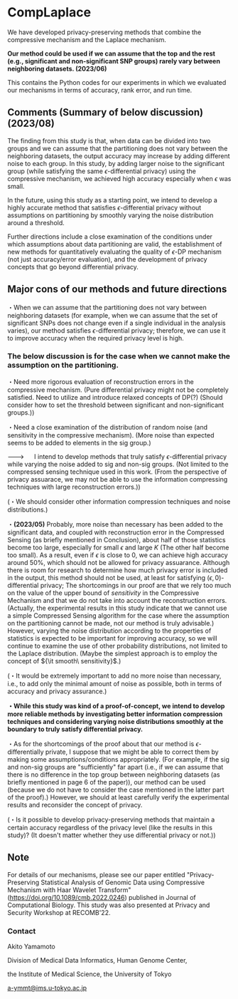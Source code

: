 # CompLaplace

We have developed privacy-preserving methods that combine the compressive mechanism and the Laplace mechanism.

**Our method could be used if we can assume that the top and the rest (e.g., significant and non-significant SNP groups) rarely vary between neighboring datasets. (2023/06)**

This contains the Python codes for our experiments in which we evaluated our mechanisms in terms of accuracy, rank error, and run time.

## Comments (Summary of below discussion) (2023/08)

The finding from this study is that, when data can be divided into two groups and we can assume that the partitioning does not vary between the neighboring datasets, the output accuracy may increase by adding different noise to each group. In this study, by adding larger noise to the significant group (while satisfying the same $\epsilon$-differential privacy) using the compressive mechanism, we achieved high accuracy especially when $\epsilon$ was small.

In the future, using this study as a starting point, we intend to develop a highly accurate method that satisfies $\epsilon$-differential privacy without assumptions on partitioning by smoothly varying the noise distribution around a threshold.

Further directions include a close examination of the conditions under which assumptions about data partitioning are valid, the establishment of new methods for quantitatively evaluating the quality of $\epsilon$-DP mechanism (not just accuracy/error evaluation), and the development of privacy concepts that go beyond differential privacy.

## Major cons of our methods and future directions

・When we can assume that the partitioning does not vary between neighboring datasets (for example, when we can assume that the set of significant SNPs does not change even if a single individual in the analysis varies), our method satisfies $\epsilon$-differential privacy; therefore, we can use it to improve accuracy when the required privacy level is high.

### The below discussion is for the case when we cannot make the assumption on the partitioning.

・Need more rigorous evaluation of reconstruction errors in the compressive mechanism.
(Pure differential privacy might not be completely satisfied. Need to utilize and introduce relaxed concepts of DP(?) (Should consider how to set the threshold between significant and non-significant groups.))

・Need a close examination of the distribution of random noise (and sensitivity in the compressive mechanism). (More noise than expected seems to be added to elements in the sig group.)

---> &nbsp; &ensp;  I intend to develop methods that truly satisfy $\epsilon$-differential privacy while varying the noise added to sig and non-sig groups. (Not limited to the compressed sensing technique used in this work. (From the perspective of privacy assuarace, we may not be able to use the information compressing techniques with large reconstruction errors.))

(・We should consider other information compression techniques and noise distributions.)

・**(2023/05)** Probably, more noise than necessary has been added to the significant data, and coupled with reconstruction error in the Compressed Sensing (as briefly mentioned in Conclusion), about half of those statistics become too large, especially for small $\epsilon$ and large $K$ (The other half become too small). As a result, even if $\epsilon$ is close to $0$, we can achieve high accuracy around $50$%, which should not be allowed for privacy assuarance. Although there is room for research to determine how much privacy error is included in the output, this method should not be used, at least for satisfying $(\epsilon, 0)$-differential privacy; The shortcomings in our proof are that we rely too much on the value of the upper bound of ${sensitivity}$ in the Compressive Mechanism and that we do not take into account the reconstruction errors. (Actually, the experimental results in this study indicate that we cannot use a simple Compressed Sensing algorithm for the case where the assumption on the partitioning cannot be made, not our method is truly advisable.) However, varying the noise distribution according to the properties of statistics is expected to be important for improving accuracy, so we will continue to examine the use of other probability distributions, not limited to the Laplace distribution. (Maybe the simplest approach is to employ the concept of ${\it smooth\ sensitivity}$.)

(・It would be extremely important to add no more noise than necessary, i.e., to add only the minimal amount of noise as possible, both in terms of accuracy and privacy assurance.)

**・While this study was kind of a proof-of-concept, we intend to develop more reliable methods by investigating better information compression techniques and considering varying noise distributions smoothly at the boundary to truly satisfy differential privacy.**

・As for the shortcomings of the proof about that our method is $\epsilon$-differentially private, I suppose that we might be able to correct them by making some assumptions/conditions appropriately. (For example, if the sig and non-sig groups are "sufficiently" far apart (i.e., if we can assume that there is no difference in the top group between neighboring datasets (as briefly mentioned in page 6 of the paper)), our method can be used (because we do not have to consider the case mentioned in the latter part of the proof).) However, we should at least carefully verify the experimental results and reconsider the concept of privacy.

(・Is it possible to develop privacy-preserving methods that maintain a certain accuracy regardless of the privacy level (like the results in this study)? (It doesn't matter whether they use differential privacy or not.))

## Note

For details of our mechanisms, please see our paper entitled "Privacy-Preserving Statistical Analysis of Genomic Data using Compressive Mechanism with Haar Wavelet Transform" (https://doi.org/10.1089/cmb.2022.0246) published in Journal of Computational Biology.
This study was also presented at Privacy and Security Workshop at RECOMB'22.

### Contact
Akito Yamamoto

Division of Medical Data Informatics, Human Genome Center,

the Institute of Medical Science, the University of Tokyo

a-ymmt@ims.u-tokyo.ac.jp
